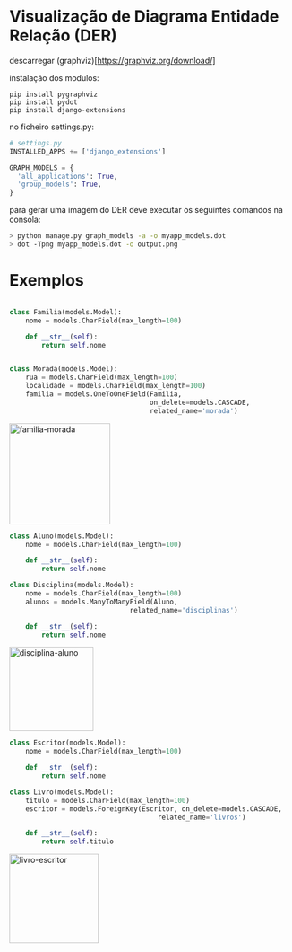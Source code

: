 # Visualização de Diagrama Entidade Relação (DER)

descarregar (graphviz)[https://graphviz.org/download/]

instalação dos modulos:
```
pip install pygraphviz
pip install pydot
pip install django-extensions
```


no ficheiro settings.py:

```Python
# settings.py
INSTALLED_APPS += ['django_extensions']

GRAPH_MODELS = {
  'all_applications': True,
  'group_models': True,
}
```

para gerar uma imagem do DER deve executar os seguintes comandos na consola:
```bash
> python manage.py graph_models -a -o myapp_models.dot
> dot -Tpng myapp_models.dot -o output.png
```


# Exemplos

```python

class Familia(models.Model):
    nome = models.CharField(max_length=100)

    def __str__(self):
        return self.nome


class Morada(models.Model):
    rua = models.CharField(max_length=100)
    localidade = models.CharField(max_length=100)
    familia = models.OneToOneField(Familia,
                                   on_delete=models.CASCADE,
                                   related_name='morada')

```
<img width="180" alt="familia-morada" src="https://github.com/ULHT-PW/diagrama-entidade-relacao/assets/42048382/ce3645b9-aecb-4857-bd94-96a23f996dc0">

```python
class Aluno(models.Model):
    nome = models.CharField(max_length=100)

    def __str__(self):
        return self.nome

class Disciplina(models.Model):
    nome = models.CharField(max_length=100)
    alunos = models.ManyToManyField(Aluno,
                              related_name='disciplinas')

    def __str__(self):
        return self.nome
```

<img width="150" alt="disciplina-aluno" src="https://github.com/ULHT-PW/diagrama-entidade-relacao/assets/42048382/17f66397-7b55-4092-990d-ca943bbf9bd8">

```python
class Escritor(models.Model):
    nome = models.CharField(max_length=100)

    def __str__(self):
        return self.nome

class Livro(models.Model):
    titulo = models.CharField(max_length=100)
    escritor = models.ForeignKey(Escritor, on_delete=models.CASCADE,
                                     related_name='livros')

    def __str__(self):
        return self.titulo
```


<img width="159" alt="livro-escritor" src="https://github.com/ULHT-PW/diagrama-entidade-relacao/assets/42048382/30bb8ae2-5ec7-4193-835c-d3951d8ff73f">

